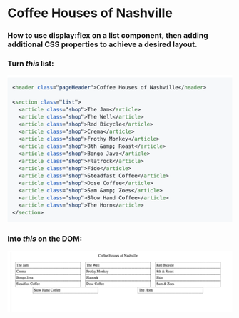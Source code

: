 # Coffee Houses of Nashville

###  How to use display:flex on a list component, then adding additional CSS properties to achieve a desired layout.


### Turn *this* list:  
![HTML](./coffeehouses_html_screenshot.png)

### Into *this* on the DOM: 
![HTML](./coffeehouses_mockup.png)
